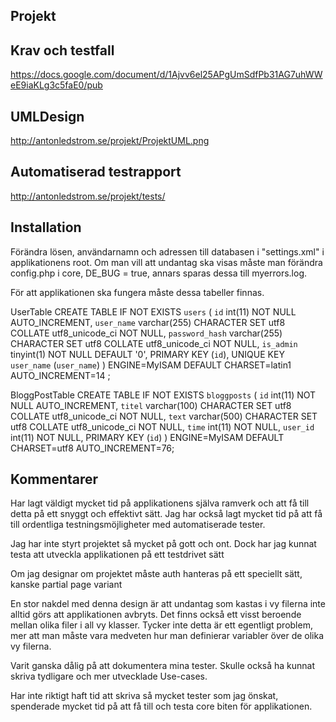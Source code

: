 Projekt
-------------------
Krav och testfall
-----------------
https://docs.google.com/document/d/1Ajvv6el25APgUmSdfPb31AG7uhWWeE9iaKLg3c5faE0/pub

UMLDesign 
-----------------
http://antonledstrom.se/projekt/ProjektUML.png

Automatiserad testrapport
-----------------
http://antonledstrom.se/projekt/tests/

Installation
-----------------
Förändra lösen, användarnamn och adressen till databasen i "settings.xml" i applikationens root.
Om man vill att undantag ska visas måste man förändra config.php i core, DE_BUG = true, annars sparas dessa till myerrors.log.  

För att applikationen ska fungera måste dessa tabeller finnas. 


UserTable
CREATE TABLE IF NOT EXISTS `users` (
		  `id` int(11) NOT NULL AUTO_INCREMENT,
		  `user_name` varchar(255) CHARACTER SET utf8 COLLATE utf8_unicode_ci NOT NULL,
		  `password_hash` varchar(255) CHARACTER SET utf8 COLLATE utf8_unicode_ci NOT NULL,
		  `is_admin` tinyint(1) NOT NULL DEFAULT '0',
		  PRIMARY KEY (`id`),
		  UNIQUE KEY `user_name` (`user_name`)
		) ENGINE=MyISAM  DEFAULT CHARSET=latin1 AUTO_INCREMENT=14 ;

BloggPostTable
CREATE TABLE IF NOT EXISTS `bloggposts` (
		  `id` int(11) NOT NULL AUTO_INCREMENT,
		  `titel` varchar(100)  CHARACTER SET utf8 COLLATE utf8_unicode_ci NOT NULL,
		  `text` varchar(500) CHARACTER SET utf8 COLLATE utf8_unicode_ci NOT NULL,
		  `time` int(11) NOT NULL,
		  `user_id` int(11) NOT NULL,
		  PRIMARY KEY (`id`)
		) ENGINE=MyISAM  DEFAULT CHARSET=utf8 AUTO_INCREMENT=76;


Kommentarer
-----------------
Har lagt väldigt mycket tid på applikationens själva ramverk och att få till detta på ett snyggt och effektivt sätt.
Jag har också lagt mycket tid på att få till ordentliga testningsmöjligheter med automatiserade tester. 

Jag har inte styrt projektet så mycket på gott och ont. Dock har jag kunnat testa att utveckla applikationen på ett testdrivet sätt 

Om jag designar om projektet måste auth hanteras på ett speciellt sätt, kanske partial page variant

En stor nakdel med denna design är att undantag som kastas i vy filerna inte alltid görs att applikationen avbryts. Det finns också ett visst beroende mellan olika filer i all vy klasser. Tycker inte detta är ett egentligt problem, mer att man måste vara medveten hur man definierar variabler över de olika vy filerna. 

Varit ganska dålig på att dokumentera mina tester. Skulle också ha kunnat skriva tydligare och mer utvecklade Use-cases. 

Har inte riktigt haft tid att skriva så mycket tester som jag önskat, spenderade mycket tid på att få till och testa core biten för applikationen. 


